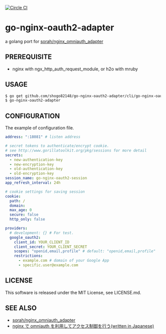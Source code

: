 [![Circle CI](https://circleci.com/gh/shogo82148/go-nginx-oauth2-adapter.svg?style=svg)](https://circleci.com/gh/shogo82148/go-nginx-oauth2-adapter)

# go-nginx-oauth2-adapter

a golang port for [sorah/nginx_omniauth_adapter](https://github.com/sorah/nginx_omniauth_adapter)

## PREREQUISITE

- nginx with ngx_http_auth_request_module, or h2o with mruby

## USAGE

``` bash
$ go get github.com/shogo82148/go-nginx-oauth2-adapter/cli/go-nginx-oauth2-adapter
$ go-nginx-oauth2-adapter
```

## CONFIGURATION

The example of configuration file.

``` yaml
address: ":18081" # listen address

# secret tokens to authenticate/encrypt cookie.
# see http://www.gorillatoolkit.org/pkg/sessions for more detail
secrets:
  - new-authentication-key
  - new-encryption-key
  - old-authentication-key
  - old-encryption-key
session_name: go-nginx-oauth2-session
app_refresh_interval: 24h

# cookie settings for saving session
cookie:
  path: /
  domain:
  max_age: 0
  secure: false
  http_only: false

providers:
  # development: {} # For test.
  google_oauth2:
    client_id: YOUR_CLIENT_ID
    client_secret: YOUR_CLIENT_SECRET
    scopes: "openid,email,profile" # default: "openid,email,profile"
    restrictions:
      - example.com # domain of your Google App
      - specific.user@example.com
```

## LICENSE

This software is released under the MIT License, see LICENSE.md.

## SEE ALSO

- [sorah/nginx_omniauth_adapter](https://github.com/sorah/nginx_omniauth_adapter)
- [nginx で omniauth を利用してアクセス制御を行う(written in Japanese)](http://techlife.cookpad.com/entry/2015/10/16/080000)
